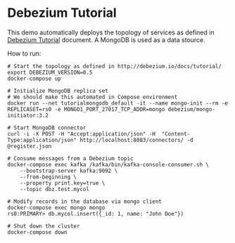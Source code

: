 # Debezium Tutorial
This demo automatically deploys the topology of services as defined in [Debezium Tutorial](http://debezium.io/docs/tutorial/) document. A MongoDB is used as a data stource.

How to run:

```shell
# Start the topology as defined in http://debezium.io/docs/tutorial/
export DEBEZIUM_VERSION=0.5
docker-compose up

# Initialize MongoDB replica set
# We should make this automated in Compose environment
docker run --net tutorialmongodb_default -it --name mongo-init --rm -e REPLICASET=rs0 -e MONGO1_PORT_27017_TCP_ADDR=mongo debezium/mongo-initiator:3.2

# Start MongoDB connector
curl -i -X POST -H "Accept:application/json" -H  "Content-Type:application/json" http://localhost:8083/connectors/ -d @register.json

# Consume messages from a Debezium topic
docker-compose exec kafka /kafka/bin/kafka-console-consumer.sh \
    --bootstrap-server kafka:9092 \
    --from-beginning \
    --property print.key=true \
    --topic dbz.test.mycol

# Modify records in the database via mongo client
docker-compose exec mongo mongo
rs0:PRIMARY> db.mycol.insert({_id: 1, name: "John Doe"})

# Shut down the cluster
docker-compose down
```
